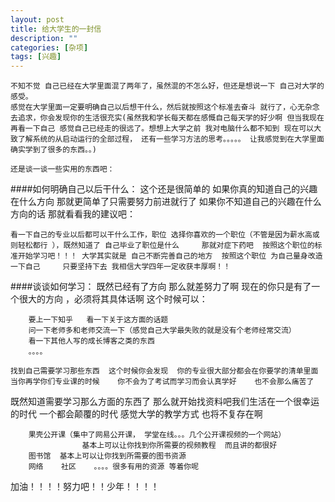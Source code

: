 ```yaml
---
layout: post
title: 给大学生的一封信 
description: ""
categories: [杂项]
tags: [兴趣]
---
```



	不知不觉 自己已经在大学里面混了两年了，虽然混的不怎么好，但还是想说一下 自己对大学的感受。
    感觉在大学里面一定要明确自己以后想干什么，然后就按照这个标准去奋斗 就行了，心无杂念去追求，你会发现你的生活很充实(虽然我和学长每天都在感慨自己每天学的好少啊 但当我现在 再看一下自己 感觉自己已经走的很远了。想想上大学之前 我对电脑什么都不知到 现在可以大致了解系统的从启动运行的全部过程， 还有一些学习方法的思考。。。。。 让我感觉到在大学里面确实学到了很多的东西。。)

	还是谈一谈一些实用的东西吧：
####如何明确自己以后干什么：
	这个还是很简单的    如果你真的知道自己的兴趣在什么方向  那就更简单了只需要努力前进就行了    如果你不知道自己的兴趣在什么方向的话 那就看看我的建议吧：

	看一下自己的专业以后都可以干什么工作，职位 选择你喜欢的一个职位（不管是因为薪水高或则轻松都行 ），既然知道了 自己毕业了职位是什么     那就对症下药吧  按照这个职位的标准开始学习吧！！！ 大学其实就是 自己不断完善自己的地方  按照这个职位 为自己量身改造一下自己     只要坚持下去 我相信大学四年一定收获丰厚啊！！
####谈谈如何学习：
	既然已经有了方向    那么就差努力了啊	现在的你只是有了一个很大的方向 ，必须将其具体话啊
这个时候可以：
   
        要上一下知乎   看一下关于这方面的话题   
        问一下老师多和老师交流一下（感觉自己大学最失败的就是没有个老师经常交流）
		看一下其他人写的成长博客之类的东西
        。。。。

	找到自己需要学习那些东西  这个时候你会发现  你的专业很大部分都会在你要学的清单里面 当你再学你们专业课的时候    你不会为了考试而学习而会认真学好    也不会那么痛苦了
既然知道需要学习那么方面的东西了    那么就开始找资料吧我们生活在一个很幸运的时代      一个都会颠覆的时代  感觉大学的教学方式  也将不复存在啊     
 
        果壳公开课（集中了网易公开课， 学堂在线。。。几个公开课视频的一个网站）  
					基本上可以让你找到你所需要的视频教程	而且讲的都很好
        图书馆  基本上可以让你找到所需要的图书资源
        网络    社区    。。。。很多有用的资源 等着你呢


加油！！！！努力吧！！少年！！！！

